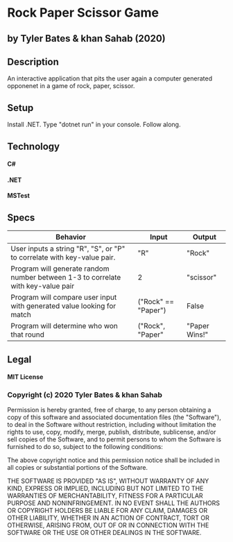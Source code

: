 # Rock Paper Scissor Game

## by Tyler Bates & khan Sahab (2020)

## Description

An interactive application that pits the user again a computer generated opponenet in a game of rock, paper, scissor.

## Setup

Install .NET. Type "dotnet run" in your console. Follow along.

## Technology

#### C#
#### .NET
#### MSTest

## Specs

|Behavior|Input|Output|
|-----|-----|-----|
|User inputs a string "R", "S", or "P" to correlate with key-value pair.|"R"|"Rock"|
|Program will generate random number between 1-3 to correlate with key-value pair|2|"scissor"|
|Program will compare user input with generated value looking for match|("Rock" == "Paper")|False|
|Program will determine who won that round|("Rock", "Paper"|"Paper Wins!"|


## Legal

#### MIT License

### Copyright (c) 2020 Tyler Bates & khan Sahab

Permission is hereby granted, free of charge, to any person obtaining a copy
of this software and associated documentation files (the "Software"), to deal
in the Software without restriction, including without limitation the rights
to use, copy, modify, merge, publish, distribute, sublicense, and/or sell
copies of the Software, and to permit persons to whom the Software is
furnished to do so, subject to the following conditions:

The above copyright notice and this permission notice shall be included in all
copies or substantial portions of the Software.

THE SOFTWARE IS PROVIDED "AS IS", WITHOUT WARRANTY OF ANY KIND, EXPRESS OR
IMPLIED, INCLUDING BUT NOT LIMITED TO THE WARRANTIES OF MERCHANTABILITY,
FITNESS FOR A PARTICULAR PURPOSE AND NONINFRINGEMENT. IN NO EVENT SHALL THE
AUTHORS OR COPYRIGHT HOLDERS BE LIABLE FOR ANY CLAIM, DAMAGES OR OTHER
LIABILITY, WHETHER IN AN ACTION OF CONTRACT, TORT OR OTHERWISE, ARISING FROM,
OUT OF OR IN CONNECTION WITH THE SOFTWARE OR THE USE OR OTHER DEALINGS IN THE
SOFTWARE.
